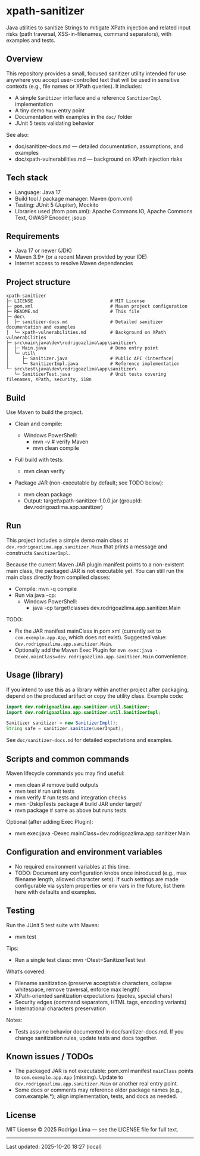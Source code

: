 # xpath-sanitizer

Java utilities to sanitize Strings to mitigate XPath injection and related input risks (path traversal, XSS-in-filenames, command separators), with examples and tests.

## Overview
This repository provides a small, focused sanitizer utility intended for use anywhere you accept user-controlled text that will be used in sensitive contexts (e.g., file names or XPath queries). It includes:
- A simple `Sanitizer` interface and a reference `SanitizerImpl` implementation
- A tiny demo `Main` entry point
- Documentation with examples in the `doc/` folder
- JUnit 5 tests validating behavior

See also:
- doc/sanitizer-docs.md — detailed documentation, assumptions, and examples
- doc/xpath-vulnerabilities.md — background on XPath injection risks

## Tech stack
- Language: Java 17
- Build tool / package manager: Maven (pom.xml)
- Testing: JUnit 5 (Jupiter), Mockito
- Libraries used (from pom.xml): Apache Commons IO, Apache Commons Text, OWASP Encoder, jsoup

## Requirements
- Java 17 or newer (JDK)
- Maven 3.9+ (or a recent Maven provided by your IDE)
- Internet access to resolve Maven dependencies

## Project structure
```
xpath-sanitizer
├─ LICENSE                             # MIT License
├─ pom.xml                             # Maven project configuration
├─ README.md                           # This file
├─ doc\
│  ├─ sanitizer-docs.md                # Detailed sanitizer documentation and examples
│  └─ xpath-vulnerabilities.md         # Background on XPath vulnerabilities
├─ src\main\java\dev\rodrigoazlima\app\sanitizer\
│  ├─ Main.java                        # Demo entry point
│  └─ util\
│     ├─ Sanitizer.java                # Public API (interface)
│     └─ SanitizerImpl.java            # Reference implementation
└─ src\test\java\dev\rodrigoazlima\app\sanitizer\
   └─ SanitizerTest.java               # Unit tests covering filenames, XPath, security, i18n
```

## Build
Use Maven to build the project.

- Clean and compile:
  - Windows PowerShell:
    - mvn -v         # verify Maven
    - mvn clean compile

- Full build with tests:
  - mvn clean verify

- Package JAR (non-executable by default; see TODO below):
  - mvn clean package
  - Output: target\xpath-sanitizer-1.0.0.jar (groupId: dev.rodrigoazlima.app.sanitizer)

## Run
This project includes a simple demo main class at `dev.rodrigoazlima.app.sanitizer.Main` that prints a message and constructs `SanitizerImpl`.

Because the current Maven JAR plugin manifest points to a non-existent main class, the packaged JAR is not executable yet. You can still run the main class directly from compiled classes:

- Compile: mvn -q compile
- Run via java -cp:
  - Windows PowerShell:
    - java -cp target\classes dev.rodrigoazlima.app.sanitizer.Main

TODO:
- Fix the JAR manifest mainClass in pom.xml (currently set to `com.exemplo.app.App`, which does not exist). Suggested value: `dev.rodrigoazlima.app.sanitizer.Main`.
- Optionally add the Maven Exec Plugin for `mvn exec:java -Dexec.mainClass=dev.rodrigoazlima.app.sanitizer.Main` convenience.

## Usage (library)
If you intend to use this as a library within another project after packaging, depend on the produced artifact or copy the utility class. Example code:

```java
import dev.rodrigoazlima.app.sanitizer.util.Sanitizer;
import dev.rodrigoazlima.app.sanitizer.util.SanitizerImpl;

Sanitizer sanitizer = new SanitizerImpl();
String safe = sanitizer.sanitize(userInput);
```

See `doc/sanitizer-docs.md` for detailed expectations and examples.

## Scripts and common commands
Maven lifecycle commands you may find useful:
- mvn clean                 # remove build outputs
- mvn test                  # run unit tests
- mvn verify                # run tests and integration checks
- mvn -DskipTests package   # build JAR under target/
- mvn package               # same as above but runs tests

Optional (after adding Exec Plugin):
- mvn exec:java -Dexec.mainClass=dev.rodrigoazlima.app.sanitizer.Main

## Configuration and environment variables
- No required environment variables at this time.
- TODO: Document any configuration knobs once introduced (e.g., max filename length, allowed character sets). If such settings are made configurable via system properties or env vars in the future, list them here with defaults and examples.

## Testing
Run the JUnit 5 test suite with Maven:
- mvn test

Tips:
- Run a single test class: mvn -Dtest=SanitizerTest test

What’s covered:
- Filename sanitization (preserve acceptable characters, collapse whitespace, remove traversal, enforce max length)
- XPath-oriented sanitization expectations (quotes, special chars)
- Security edges (command separators, HTML tags, encoding variants)
- International characters preservation

Notes:
- Tests assume behavior documented in doc/sanitizer-docs.md. If you change sanitization rules, update tests and docs together.

## Known issues / TODOs
- The packaged JAR is not executable: pom.xml manifest `mainClass` points to `com.exemplo.app.App` (missing). Update to `dev.rodrigoazlima.app.sanitizer.Main` or another real entry point.
- Some docs or comments may reference older package names (e.g., com.example.*); align implementation, tests, and docs as needed.

## License
MIT License © 2025 Rodrigo Lima — see the LICENSE file for full text.

---

Last updated: 2025-10-20 18:27 (local)
